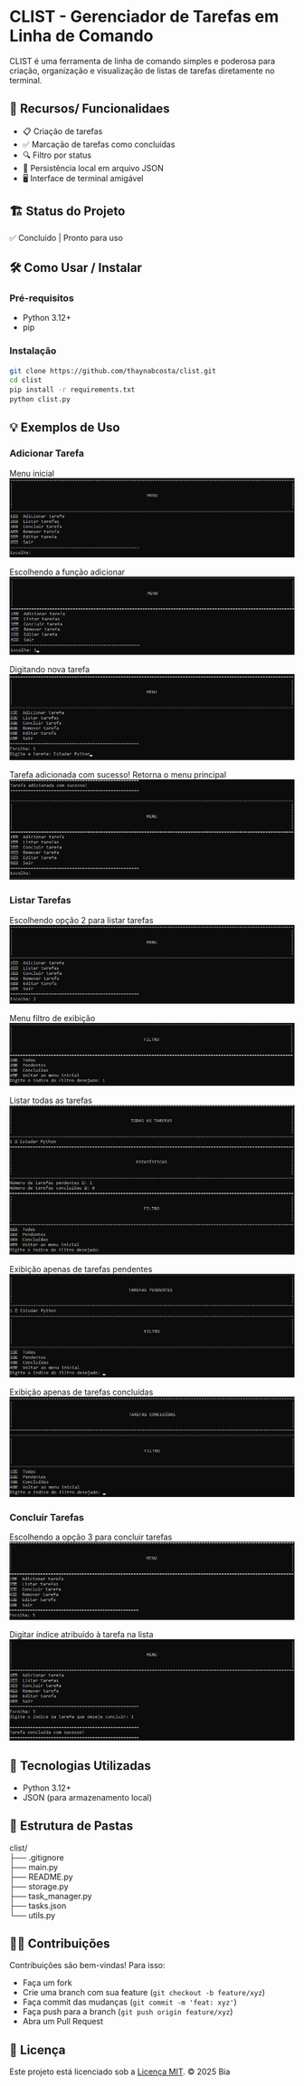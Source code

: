 # CLIST - Gerenciador de Tarefas em Linha de Comando

CLIST é uma ferramenta de linha de comando simples e poderosa para criação, organização e visualização de listas de tarefas diretamente no terminal.

## 🚀 Recursos/ Funcionalidaes

- 📋 Criação de tarefas
- ✅ Marcação de tarefas como concluídas
- 🔍 Filtro por status
- 💾 Persistência local em arquivo JSON
- 🖥️ Interface de terminal amigável

## 🏗️ Status do Projeto

✅ Concluído | Pronto para uso

## 🛠️ Como Usar / Instalar

### Pré-requisitos
- Python 3.12+
- pip

### Instalação
```bash
git clone https://github.com/thaynabcosta/clist.git
cd clist
pip install -r requirements.txt
python clist.py
```

## 💡 Exemplos de Uso

### Adicionar Tarefa

Menu inicial
![Menu Inicial](docs/imagens/menu_inicial.png)

Escolhendo a função adicionar
![Adicionar](docs/imagens/escolha_adicionar.png)

Digitando nova tarefa
![Digitando tarefa](docs/imagens/digitar_tarefa.png)

Tarefa adicionada com sucesso! Retorna o menu principal
![Mensagem de sucesso ao adicionar tarefa](docs/imagens/tarefa_adicionada_com_sucesso.png)

### Listar Tarefas

Escolhendo opção 2 para listar tarefas
![Escolha Listar](docs/imagens/escolha_listar.png)

Menu filtro de exibição
![Escolha Filtro](docs/imagens/escolha_filtro.png)

Listar todas as tarefas
![Escolha Todas as Tarefas](docs/imagens/filtro_todas_tarefas.png)

Exibição apenas de tarefas pendentes
![Escolha tarefas pendentes](docs/imagens/exibicao_tarefas_pendentes.png)

Exibição apenas de tarefas concluídas
![Escolha tarefas concluídas](docs/imagens/exibicao_tarefas_concluidas.png)

### Concluir Tarefas

Escolhendo a opção 3 para concluir tarefas
![Escolha concluir tarefas](docs/imagens/escolha_concluir.png)

Digitar índice atribuído à tarefa na lista
![Digitando índice da tarefa](docs/imagens/concluindo_tarefa.png)


## 🧱 Tecnologias Utilizadas

- Python 3.12+
- JSON (para armazenamento local)

## 📁 Estrutura de Pastas

clist/  
├── .gitignore  
├── main.py  
├── README.py  
├── storage.py  
├── task_manager.py  
├── tasks.json  
└── utils.py  

## 👩‍💻 Contribuições

Contribuições são bem-vindas! Para isso:
- Faça um fork
- Crie uma branch com sua feature (`git checkout -b feature/xyz`)
- Faça commit das mudanças (`git commit -m 'feat: xyz'`)
- Faça push para a branch (`git push origin feature/xyz`)
- Abra um Pull Request

## 📜 Licença

Este projeto está licenciado sob a [Licença MIT](./LICENSE). © 2025 Bia
